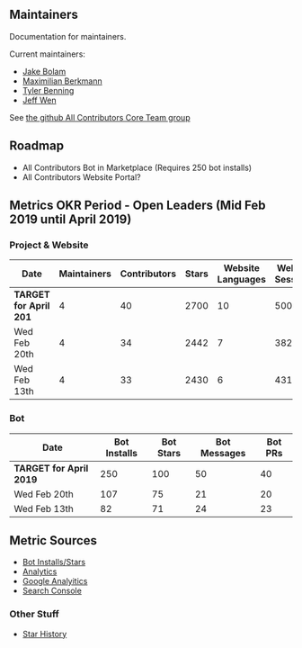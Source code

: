 ## Maintainers
Documentation for maintainers.

Current maintainers: 
- [Jake Bolam](https://github.com/jakebolam)
- [Maximilian Berkmann](https://github.com/Berkmann18) 
- [Tyler Benning](https://github.com/tbenning) 
- [Jeff Wen](https://github.com/sinchang)

See [the github All Contributors Core Team group](https://github.com/orgs/all-contributors/teams/core/members)

## Roadmap
- All Contributors Bot in Marketplace (Requires 250 bot installs)
- All Contributors Website Portal?

## Metrics OKR Period - Open Leaders (Mid Feb 2019 until April 2019)
### Project & Website
Date | Maintainers | Contributors |Stars | Website Languages  | Website Sessions | Seo Hits
---|---|---|---|---|---|---
**TARGET for April 201** | 4 | 40 | 2700 | 10 | 500 | 10
Wed Feb 20th | 4 | 34 | 2442 | 7 | 382 | 0
Wed Feb 13th | 4 | 33 | 2430 | 6 | 431 | 0


### Bot
Date | Bot Installs | Bot Stars | Bot Messages | Bot PRs 
---|---|---|---|---
**TARGET for April 2019** | 250 | 100 | 50 | 40
Wed Feb 20th | 107 | 75 | 21 | 20
Wed Feb 13th | 82 | 71 | 24 | 23

## Metric Sources
- [Bot Installs/Stars](https://probot.github.io/apps/all-contributors/)
- [Analytics](https://analytics.amplitude.com/all-contributors/dashboard/yh9wcyv)
- [Google Analyitics](https://analytics.google.com/analytics/web/#/dashboard/OZG_ZAFyR2-GjE4In1DVBg/a131821931w191468068p187370803/)
- [Search Console](https://search.google.com/search-console?resource_id=https%3A%2F%2Fallcontributors.org%2F)


### Other Stuff
- [Star History](https://timqian.com/star-history/#all-contributors/all-contributors)

